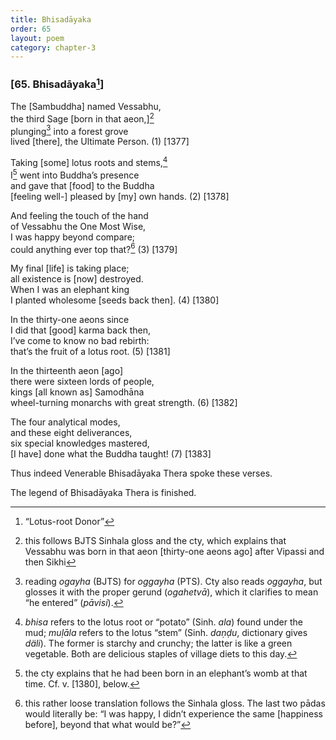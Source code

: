 ```yaml
---
title: Bhisadāyaka
order: 65
layout: poem
category: chapter-3
---
```


### \[65. Bhisadāyaka[^1]\]

The \[Sambuddha\] named Vessabhu,  
the third Sage \[born in that aeon,\][^2]  
plunging[^3] into a forest grove  
lived \[there\], the Ultimate Person. (1) \[1377\]

Taking \[some\] lotus roots and stems,[^4]  
I[^5] went into Buddha’s presence  
and gave that \[food\] to the Buddha  
\[feeling well-\] pleased by \[my\] own hands. (2) \[1378\]

And feeling the touch of the hand  
of Vessabhu the One Most Wise,  
I was happy beyond compare;  
could anything ever top that?[^6] (3) \[1379\]

My final \[life\] is taking place;  
all existence is \[now\] destroyed.  
When I was an elephant king  
I planted wholesome \[seeds back then\]. (4) \[1380\]

In the thirty-one aeons since  
I did that \[good\] karma back then,  
I’ve come to know no bad rebirth:  
that’s the fruit of a lotus root. (5) \[1381\]

In the thirteenth aeon \[ago\]  
there were sixteen lords of people,  
kings \[all known as\] Samodhāna  
wheel-turning monarchs with great strength. (6) \[1382\]

The four analytical modes,  
and these eight deliverances,  
six special knowledges mastered,  
\[I have\] done what the Buddha taught! (7) \[1383\]

Thus indeed Venerable Bhisadāyaka Thera spoke these verses.

The legend of Bhisadāyaka Thera is finished.

[^1]: “Lotus-root Donor”

[^2]: this follows BJTS Sinhala gloss and the cty, which explains that Vessabhu was born in that aeon \[thirty-one aeons ago\] after Vipassi and then Sikhi

[^3]: reading *ogayha* (BJTS) for *oggayha* (PTS). Cty also reads *oggayha*, but glosses it with the proper gerund (*ogahetvā*), which it clarifies to mean “he entered” (*pāvisi*).

[^4]: *bhisa* refers to the lotus root or “potato” (Sinh. *ala*) found under the mud; *muḷāla* refers to the lotus “stem” (Sinh. *daṇḍu*, dictionary gives *däli*). The former is starchy and crunchy; the latter is like a green vegetable. Both are delicious staples of village diets to this day.

[^5]: the cty explains that he had been born in an elephant’s womb at that time. Cf. v. \[1380\], below.

[^6]: this rather loose translation follows the Sinhala gloss. The last two pādas would literally be: “I was happy, I didn’t experience the same \[happiness before\], beyond that what would be?”
